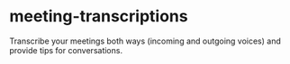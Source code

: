 # meeting-transcriptions
Transcribe your meetings both ways (incoming and outgoing voices) and provide tips for conversations.
